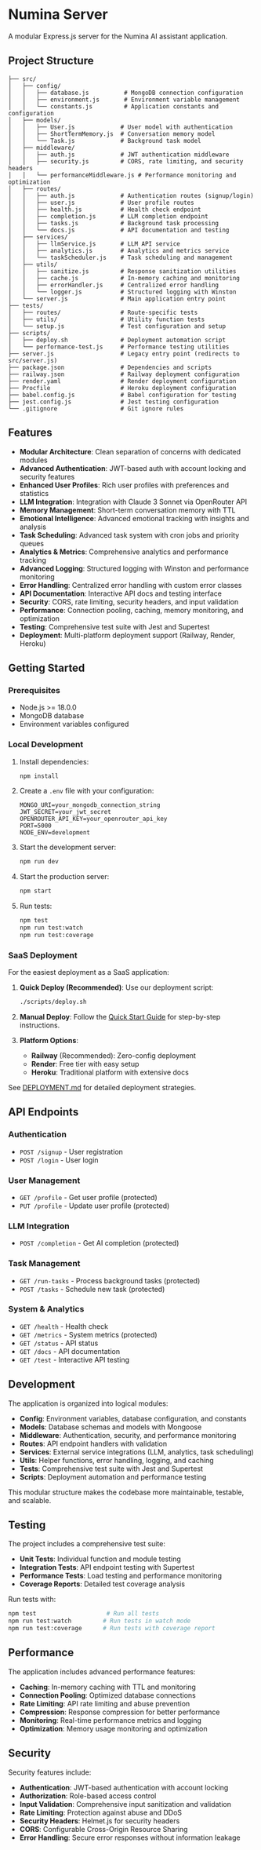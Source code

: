 # Numina Server

A modular Express.js server for the Numina AI assistant application.

## Project Structure

```
├── src/
│   ├── config/
│   │   ├── database.js          # MongoDB connection configuration
│   │   ├── environment.js       # Environment variable management
│   │   └── constants.js         # Application constants and configuration
│   ├── models/
│   │   ├── User.js             # User model with authentication
│   │   ├── ShortTermMemory.js  # Conversation memory model
│   │   └── Task.js             # Background task model
│   ├── middleware/
│   │   ├── auth.js             # JWT authentication middleware
│   │   ├── security.js         # CORS, rate limiting, and security headers
│   │   └── performanceMiddleware.js # Performance monitoring and optimization
│   ├── routes/
│   │   ├── auth.js             # Authentication routes (signup/login)
│   │   ├── user.js             # User profile routes
│   │   ├── health.js           # Health check endpoint
│   │   ├── completion.js       # LLM completion endpoint
│   │   ├── tasks.js            # Background task processing
│   │   └── docs.js             # API documentation and testing
│   ├── services/
│   │   ├── llmService.js       # LLM API service
│   │   ├── analytics.js        # Analytics and metrics service
│   │   └── taskScheduler.js    # Task scheduling and management
│   ├── utils/
│   │   ├── sanitize.js         # Response sanitization utilities
│   │   ├── cache.js            # In-memory caching and monitoring
│   │   ├── errorHandler.js     # Centralized error handling
│   │   └── logger.js           # Structured logging with Winston
│   └── server.js               # Main application entry point
├── tests/
│   ├── routes/                 # Route-specific tests
│   ├── utils/                  # Utility function tests
│   └── setup.js                # Test configuration and setup
├── scripts/
│   ├── deploy.sh               # Deployment automation script
│   └── performance-test.js     # Performance testing utilities
├── server.js                   # Legacy entry point (redirects to src/server.js)
├── package.json                # Dependencies and scripts
├── railway.json                # Railway deployment configuration
├── render.yaml                 # Render deployment configuration
├── Procfile                    # Heroku deployment configuration
├── babel.config.js             # Babel configuration for testing
├── jest.config.js              # Jest testing configuration
└── .gitignore                  # Git ignore rules
```

## Features

- **Modular Architecture**: Clean separation of concerns with dedicated modules
- **Advanced Authentication**: JWT-based auth with account locking and security features
- **Enhanced User Profiles**: Rich user profiles with preferences and statistics
- **LLM Integration**: Integration with Claude 3 Sonnet via OpenRouter API
- **Memory Management**: Short-term conversation memory with TTL
- **Emotional Intelligence**: Advanced emotional tracking with insights and analysis
- **Task Scheduling**: Advanced task system with cron jobs and priority queues
- **Analytics & Metrics**: Comprehensive analytics and performance tracking
- **Advanced Logging**: Structured logging with Winston and performance monitoring
- **Error Handling**: Centralized error handling with custom error classes
- **API Documentation**: Interactive API docs and testing interface
- **Security**: CORS, rate limiting, security headers, and input validation
- **Performance**: Connection pooling, caching, memory monitoring, and optimization
- **Testing**: Comprehensive test suite with Jest and Supertest
- **Deployment**: Multi-platform deployment support (Railway, Render, Heroku)

## Getting Started

### Prerequisites

- Node.js >= 18.0.0
- MongoDB database
- Environment variables configured

### Local Development

1. Install dependencies:
   ```bash
   npm install
   ```

2. Create a `.env` file with your configuration:
   ```env
   MONGO_URI=your_mongodb_connection_string
   JWT_SECRET=your_jwt_secret
   OPENROUTER_API_KEY=your_openrouter_api_key
   PORT=5000
   NODE_ENV=development
   ```

3. Start the development server:
   ```bash
   npm run dev
   ```

4. Start the production server:
   ```bash
   npm start
   ```

5. Run tests:
   ```bash
   npm test
   npm run test:watch
   npm run test:coverage
   ```

### SaaS Deployment

For the easiest deployment as a SaaS application:

1. **Quick Deploy (Recommended)**: Use our deployment script:
   ```bash
   ./scripts/deploy.sh
   ```

2. **Manual Deploy**: Follow the [Quick Start Guide](QUICK_START.md) for step-by-step instructions.

3. **Platform Options**:
   - **Railway** (Recommended): Zero-config deployment
   - **Render**: Free tier with easy setup
   - **Heroku**: Traditional platform with extensive docs

See [DEPLOYMENT.md](DEPLOYMENT.md) for detailed deployment strategies.

## API Endpoints

### Authentication
- `POST /signup` - User registration
- `POST /login` - User login

### User Management
- `GET /profile` - Get user profile (protected)
- `PUT /profile` - Update user profile (protected)

### LLM Integration
- `POST /completion` - Get AI completion (protected)

### Task Management
- `GET /run-tasks` - Process background tasks (protected)
- `POST /tasks` - Schedule new task (protected)

### System & Analytics
- `GET /health` - Health check
- `GET /metrics` - System metrics (protected)
- `GET /status` - API status
- `GET /docs` - API documentation
- `GET /test` - Interactive API testing

## Development

The application is organized into logical modules:

- **Config**: Environment variables, database configuration, and constants
- **Models**: Database schemas and models with Mongoose
- **Middleware**: Authentication, security, and performance monitoring
- **Routes**: API endpoint handlers with validation
- **Services**: External service integrations (LLM, analytics, task scheduling)
- **Utils**: Helper functions, error handling, logging, and caching
- **Tests**: Comprehensive test suite with Jest and Supertest
- **Scripts**: Deployment automation and performance testing

This modular structure makes the codebase more maintainable, testable, and scalable.

## Testing

The project includes a comprehensive test suite:

- **Unit Tests**: Individual function and module testing
- **Integration Tests**: API endpoint testing with Supertest
- **Performance Tests**: Load testing and performance monitoring
- **Coverage Reports**: Detailed test coverage analysis

Run tests with:
```bash
npm test                    # Run all tests
npm run test:watch         # Run tests in watch mode
npm run test:coverage      # Run tests with coverage report
```

## Performance

The application includes advanced performance features:

- **Caching**: In-memory caching with TTL and monitoring
- **Connection Pooling**: Optimized database connections
- **Rate Limiting**: API rate limiting and abuse prevention
- **Compression**: Response compression for better performance
- **Monitoring**: Real-time performance metrics and logging
- **Optimization**: Memory usage monitoring and optimization

## Security

Security features include:

- **Authentication**: JWT-based authentication with account locking
- **Authorization**: Role-based access control
- **Input Validation**: Comprehensive input sanitization and validation
- **Rate Limiting**: Protection against abuse and DDoS
- **Security Headers**: Helmet.js for security headers
- **CORS**: Configurable Cross-Origin Resource Sharing
- **Error Handling**: Secure error responses without information leakage 
